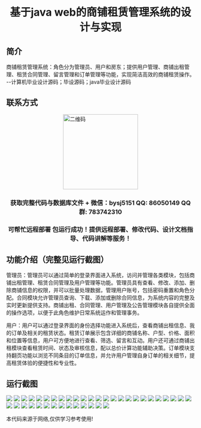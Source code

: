 <p><h1 align="center">基于java web的商铺租赁管理系统的设计与实现</h1></p>

## 简介
商铺租赁管理系统：角色分为管理员、用户和房东；提供用户管理、商铺出租管理、租赁合同管理、留言管理和订单管理等功能，实现简洁高效的商铺租赁操作。    --计算机毕业设计源码；毕设源码；java毕业设计源码


## 联系方式
<img src="https://bs-1329754181.cos.ap-shanghai.myqcloud.com/wx.jpg" alt="二维码" style="display: block; margin: 0 auto;" width="200px">
<p><h3 align="center">获取完整代码与数据库文件 + 微信：bysj5151 QQ: 86050149 QQ群: 783742310</h3></p>
<p><h3 align="center">可帮忙远程部署 包运行成功！提供远程部署、修改代码、设计文档指导、代码讲解等服务！</h3></p>

## 功能介绍（完整见运行截图）
管理员：管理员可以通过简单的登录界面进入系统，访问并管理各类模块，包括商铺出租管理、租赁合同管理及用户管理等功能。管理员具有查看、修改、添加、删除商铺信息的权限，并可以批量处理数据，管理用户账号，包括密码重置和角色分配。合同模块允许管理员查询、下载、添加或删除合同信息，为系统内容的完整及实时更新提供支持。商铺出租、合同管理、用户管理及公告管理模块各自提供全面的操作选项，以便于此角色维护日常系统运作和管理事务。

用户：用户可以通过登录界面的身份选择功能进入系统后，查看商铺出租信息、我的订单及相关的租赁状态。租赁订单展示包含详细的商铺名称、户型、价格、面积和位置等信息，用户可方便地进行查看、筛选、留言和互动。用户还可通过商铺出租模块查看租赁时间、状态及审核信息，配以总价计算功能辅助决策。订单模块支持翻页功能以浏览不同条目的订单信息，并允许用户管理自身订单的相关细节，提高租赁体验的便捷性和专业性。


## 运行截图
![](https://bs-1329754181.cos.ap-shanghai.myqcloud.com/ssm/ShopRentalManagementSystem/img/001.jpg)
![](https://bs-1329754181.cos.ap-shanghai.myqcloud.com/ssm/ShopRentalManagementSystem/img/002.jpg)
![](https://bs-1329754181.cos.ap-shanghai.myqcloud.com/ssm/ShopRentalManagementSystem/img/003.jpg)
![](https://bs-1329754181.cos.ap-shanghai.myqcloud.com/ssm/ShopRentalManagementSystem/img/004.jpg)
![](https://bs-1329754181.cos.ap-shanghai.myqcloud.com/ssm/ShopRentalManagementSystem/img/005.jpg)
![](https://bs-1329754181.cos.ap-shanghai.myqcloud.com/ssm/ShopRentalManagementSystem/img/006.jpg)
![](https://bs-1329754181.cos.ap-shanghai.myqcloud.com/ssm/ShopRentalManagementSystem/img/007.jpg)
![](https://bs-1329754181.cos.ap-shanghai.myqcloud.com/ssm/ShopRentalManagementSystem/img/008.jpg)
![](https://bs-1329754181.cos.ap-shanghai.myqcloud.com/ssm/ShopRentalManagementSystem/img/009.jpg)
![](https://bs-1329754181.cos.ap-shanghai.myqcloud.com/ssm/ShopRentalManagementSystem/img/010.jpg)
![](https://bs-1329754181.cos.ap-shanghai.myqcloud.com/ssm/ShopRentalManagementSystem/img/011.jpg)
![](https://bs-1329754181.cos.ap-shanghai.myqcloud.com/ssm/ShopRentalManagementSystem/img/012.jpg)
![](https://bs-1329754181.cos.ap-shanghai.myqcloud.com/ssm/ShopRentalManagementSystem/img/013.jpg)
![](https://bs-1329754181.cos.ap-shanghai.myqcloud.com/ssm/ShopRentalManagementSystem/img/014.jpg)
![](https://bs-1329754181.cos.ap-shanghai.myqcloud.com/ssm/ShopRentalManagementSystem/img/015.jpg)
![](https://bs-1329754181.cos.ap-shanghai.myqcloud.com/ssm/ShopRentalManagementSystem/img/016.jpg)
![](https://bs-1329754181.cos.ap-shanghai.myqcloud.com/ssm/ShopRentalManagementSystem/img/017.jpg)
![](https://bs-1329754181.cos.ap-shanghai.myqcloud.com/ssm/ShopRentalManagementSystem/img/018.jpg)
![](https://bs-1329754181.cos.ap-shanghai.myqcloud.com/ssm/ShopRentalManagementSystem/img/019.jpg)
![](https://bs-1329754181.cos.ap-shanghai.myqcloud.com/ssm/ShopRentalManagementSystem/img/020.jpg)
![](https://bs-1329754181.cos.ap-shanghai.myqcloud.com/ssm/ShopRentalManagementSystem/img/021.jpg)
![](https://bs-1329754181.cos.ap-shanghai.myqcloud.com/ssm/ShopRentalManagementSystem/img/022.jpg)
![](https://bs-1329754181.cos.ap-shanghai.myqcloud.com/ssm/ShopRentalManagementSystem/img/023.jpg)
![](https://bs-1329754181.cos.ap-shanghai.myqcloud.com/ssm/ShopRentalManagementSystem/img/024.jpg)
![](https://bs-1329754181.cos.ap-shanghai.myqcloud.com/ssm/ShopRentalManagementSystem/img/025.jpg)
![](https://bs-1329754181.cos.ap-shanghai.myqcloud.com/ssm/ShopRentalManagementSystem/img/026.jpg)
![](https://bs-1329754181.cos.ap-shanghai.myqcloud.com/ssm/ShopRentalManagementSystem/img/027.jpg)
![](https://bs-1329754181.cos.ap-shanghai.myqcloud.com/ssm/ShopRentalManagementSystem/img/028.jpg)
![](https://bs-1329754181.cos.ap-shanghai.myqcloud.com/ssm/ShopRentalManagementSystem/img/029.jpg)
![](https://bs-1329754181.cos.ap-shanghai.myqcloud.com/ssm/ShopRentalManagementSystem/img/030.jpg)
![](https://bs-1329754181.cos.ap-shanghai.myqcloud.com/ssm/ShopRentalManagementSystem/img/031.jpg)
![](https://bs-1329754181.cos.ap-shanghai.myqcloud.com/ssm/ShopRentalManagementSystem/img/032.jpg)
![](https://bs-1329754181.cos.ap-shanghai.myqcloud.com/ssm/ShopRentalManagementSystem/img/033.jpg)
![](https://bs-1329754181.cos.ap-shanghai.myqcloud.com/ssm/ShopRentalManagementSystem/img/034.jpg)
![](https://bs-1329754181.cos.ap-shanghai.myqcloud.com/ssm/ShopRentalManagementSystem/img/035.jpg)
![](https://bs-1329754181.cos.ap-shanghai.myqcloud.com/ssm/ShopRentalManagementSystem/img/036.jpg)
![](https://bs-1329754181.cos.ap-shanghai.myqcloud.com/ssm/ShopRentalManagementSystem/img/037.jpg)
![](https://bs-1329754181.cos.ap-shanghai.myqcloud.com/ssm/ShopRentalManagementSystem/img/038.jpg)
![](https://bs-1329754181.cos.ap-shanghai.myqcloud.com/ssm/ShopRentalManagementSystem/img/039.jpg)

<p>本代码来源于网络,仅供学习参考使用!</p>
